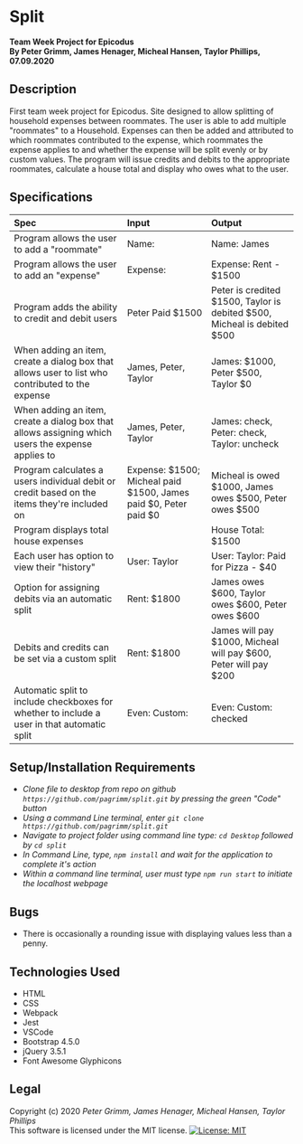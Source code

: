 # Split
**Team Week Project for Epicodus**  
**By Peter Grimm, James Henager, Micheal Hansen, Taylor Phillips, 07.09.2020**

## Description

First team week project for Epicodus. Site designed to allow splitting of household expenses between roommates. The user is able to add multiple "roommates" to a Household. Expenses can then be added and attributed to which roommates contributed to the expense, which roommates the expense applies to and whether the expense will be split evenly or by custom values. The program will issue credits and debits to the appropriate roommates, calculate a house total and display who owes what to the user.

## Specifications

| Spec | Input | Output |
| :-------------     | :------------- | :------------- |
| Program allows the user to add a "roommate" | Name: | Name: James |
| Program allows the user to add an "expense" | Expense: | Expense: Rent - $1500 |
| Program adds the ability to credit and debit users | Peter Paid $1500 | Peter is credited $1500, Taylor is debited $500, Micheal is debited $500 |
| When adding an item, create a dialog box that allows user to list who contributed to the expense | James, Peter, Taylor | James: $1000, Peter $500, Taylor $0 |
| When adding an item, create a dialog box that allows assigning which users the expense applies to | James, Peter, Taylor | James: check, Peter: check, Taylor: uncheck |
| Program calculates a users individual debit or credit based on the items they're included on | Expense: $1500; Micheal paid $1500, James paid $0, Peter paid $0 | Micheal is owed $1000, James owes $500, Peter owes $500 |
| Program displays total house expenses |  | House Total: $1500 |
| Each user has option to view their "history" | User: Taylor | User: Taylor: Paid for Pizza - $40 |
| Option for assigning debits via an automatic split | Rent: $1800 | James owes $600, Taylor owes $600, Peter owes $600 |
| Debits and credits can be set via a custom split | Rent: $1800 | James will pay $1000, Micheal will pay $600, Peter will pay $200 |
| Automatic split to include checkboxes for whether to include a user in that automatic split | Even: Custom: | Even: Custom: checked |

## Setup/Installation Requirements

* _Clone file to desktop from repo on github `https://github.com/pagrimm/split.git` by pressing the green "Code" button_
* _Using a command Line terminal, enter `git clone https://github.com/pagrimm/split.git`_
* _Navigate to project folder using command line type: `cd Desktop` followed by `cd split`_
* _In Command Line, type, `npm install` and wait for the application to complete it's action_
* _Within a command line terminal, user must type `npm run start` to initiate the localhost webpage_

## Bugs

- There is occasionally a rounding issue with displaying values less than a penny.

## Technologies Used

- HTML  
- CSS  
- Webpack  
- Jest  
- VSCode  
- Bootstrap 4.5.0  
- jQuery 3.5.1  
- Font Awesome Glyphicons

## Legal

Copyright (c) 2020  *Peter Grimm, James Henager, Micheal Hansen, Taylor Phillips*  
This software is licensed under the MIT license. [![License: MIT](https://img.shields.io/badge/License-MIT-yellow.svg)](https://opensource.org/licenses/MIT)